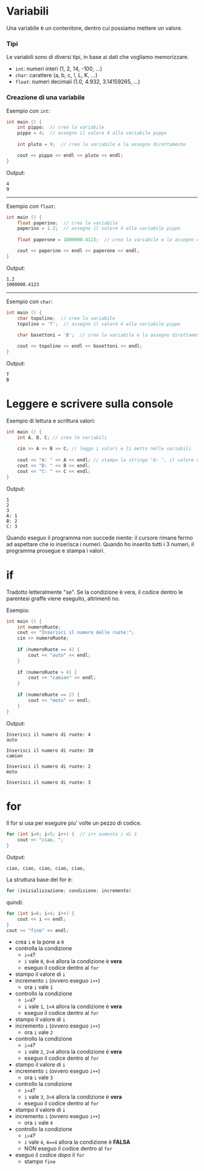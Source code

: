 # Variabili

Una variabile è un contenitore, dentro cui possiamo mettere un valore.

### Tipi

Le variabili sono di diversi tipi, in base ai dati che vogliamo memorizzare.

- `int`: numeri interi (1, 2, 14, -100, ...)
- `char`: carattere (a, b, c, !, L, K, ...)
- `float`: numeri decimali (1.0, 4.932, 3.14159265, ...)

### Creazione di una variabile

Esempio con `int`:

``` c++
int main () {
    int pippo;  // creo la variabile
    pippo = 4;  // assegno il valore 4 alla variabile pippo
    
    int pluto = 9;  // creo la variabile e la assegno direttamente

    cout << pippo << endl << pluto << endl;
}
```
Output:

```
4
9
```
----
Esempio con `float`:

``` c++
int main () {
    float paperino;  // creo la variabile
    paperino = 1.2;  // assegno il valore 4 alla variabile pippo
    
    float paperone = 1000000.4123;  // creo la variabile e la assegno direttamente

    cout << paperino << endl << paperone << endl;
}
```
Output:

```
1.2
1000000.4123
```

----
Esempio con `char`:

``` c++
int main () {
    char topolino;  // creo la variabile
    topolino = 'T';  // assegno il valore 4 alla variabile pippo
    
    char basettoni = 'B';  // creo la variabile e la assegno direttamente

    cout << topolino << endl << basettoni << endl;
}
```
Output:

```
T
B
```

# Leggere e scrivere sulla console

Esempio di lettura e scrittura valori:

``` c++
int main () {
    int A, B, C; // creo le variabili
    
    cin >> A >> B >> C; // leggo i valori e li metto nelle variabili
    
    cout << "A: " << A << endl; // stampo la stringa "A: ", il valore di A, mando a capo
    cout << "B: " << B << endl;
    cout << "C: " << C << endl;
}
```
Output:

```
1
2
3
A: 1
B: 2
C: 3
```

Quando eseguo il programma non succede niente: il cursore rimane fermo ad aspettare che io inserisca i numeri.
Quando ho inserito tutti i 3 numeri, il programma prosegue e stampa i valori.


# if

Tradotto letteralmente "se".
Se la condizione è vera, il codice dentro le parentesi graffe viene eseguito, altrimenti no.

Esempio:

```c++
int main () {
    int numeroRuote;
    cout << "Inserisci il numero delle ruote:";
    cin >> numeroRuote;
    
    if (numeroRuote == 4) {
        cout << "auto" << endl;
    }
    
    if (numeroRuote > 4) { 
        cout << "camion" << endl;
    }
    
    if (numeroRuote == 2) {
        cout << "moto" << endl;
    }
}
```
Output:

```
Inserisci il numero di ruote: 4
auto
```

```
Inserisci il numero di ruote: 30
camion
```

```
Inserisci il numero di ruote: 2
moto
```

```
Inserisci il numero di ruote: 3
```


# for

Il for si usa per eseguire piu' volte un pezzo di codice.

``` c++
for (int i=0; i<5; i++) {  // i++ aumenta i di 1
    cout << "ciao, ";
}
```
Output:

```
ciao, ciao, ciao, ciao, ciao,  
```

La struttura base del for è:

``` c++
for (inizializzazione; condizione; incremento)
```
quindi:

``` c++
for (int i=0; i<4; i++) {
    cout << i << endl;
}
cout << "fine" << endl;
```

- crea `i` e la pone a `0`
- controlla la condizione
    - `i<4`?
    - `i` vale `0`, `0<4` allora la condizione è **vera**
    - eseguo il codice dentro al `for`
- stampo il valore di `i`
- incremento `i` (ovvero eseguo `i++`)
    - ora `i` vale `1`
- controllo la condizione
    - `i<4`?
    - `i` vale `1`, `1<4` allora la condizione è **vera**
    - eseguo il codice dentro al `for`
- stampo il valore di `i`
- incremento `i` (ovvero eseguo `i++`)
    - ora `i` vale `2`
- controllo la condizione
    - `i<4`?
    - `i` vale `2`, `2<4` allora la condizione è **vera**
    - eseguo il codice dentro al `for`
- stampo il valore di `i`
- incremento `i` (ovvero eseguo `i++`)
    - ora `i` vale `3`
- controllo la condizione
    - `i<4`?
    - `i` vale `3`, `3<4` allora la condizione è **vera**
    - eseguo il codice dentro al `for`
- stampo il valore di `i`
- incremento `i` (ovvero eseguo `i++`)
    - ora `i` vale `4`
- controllo la condizione
    - `i<4`?
    - `i` vale `4`, `4==4` allora la condizione è **FALSA**
    - NON eseguo il codice dentro al `for`
- eseguo il codice _dopo_ il `for`
    - stampo `fine`
